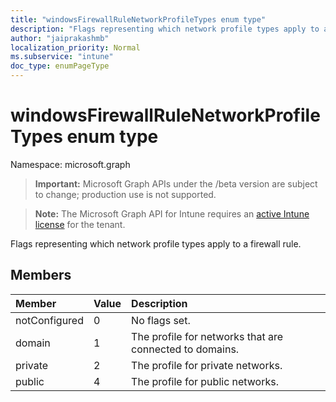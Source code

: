 ```yaml
---
title: "windowsFirewallRuleNetworkProfileTypes enum type"
description: "Flags representing which network profile types apply to a firewall rule."
author: "jaiprakashmb"
localization_priority: Normal
ms.subservice: "intune"
doc_type: enumPageType
---
```


# windowsFirewallRuleNetworkProfileTypes enum type

Namespace: microsoft.graph

> **Important:** Microsoft Graph APIs under the /beta version are subject to change; production use is not supported.

> **Note:** The Microsoft Graph API for Intune requires an [active Intune license](https://go.microsoft.com/fwlink/?linkid=839381) for the tenant.

Flags representing which network profile types apply to a firewall rule.

## Members
|Member|Value|Description|
|:---|:---|:---|
|notConfigured|0|No flags set.|
|domain|1|The profile for networks that are connected to domains.|
|private|2|The profile for private networks.|
|public|4|The profile for public networks.|